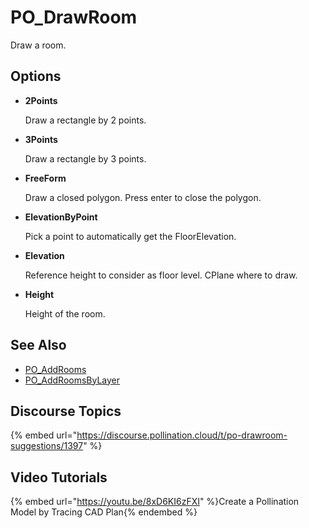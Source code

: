 # PO_DrawRoom

Draw a room.

## Options

* **2Points**

  Draw a rectangle by 2 points.

* **3Points**

  Draw a rectangle by 3 points.

* **FreeForm**

  Draw a closed polygon. Press enter to close the polygon.

* **ElevationByPoint**

  Pick a point to automatically get the FloorElevation.

* **Elevation**

  Reference height to consider as floor level. CPlane where to draw.

* **Height**

  Height of the room.


## See Also

* [PO_AddRooms](./po_addrooms.md)
* [PO_AddRoomsByLayer](./po_addroomsbylayer.md)

## Discourse Topics

{% embed url="https://discourse.pollination.cloud/t/po-drawroom-suggestions/1397" %}

## Video Tutorials

{% embed url="https://youtu.be/8xD6KI6zFXI" %}Create a Pollination Model by Tracing CAD Plan{% endembed %}

